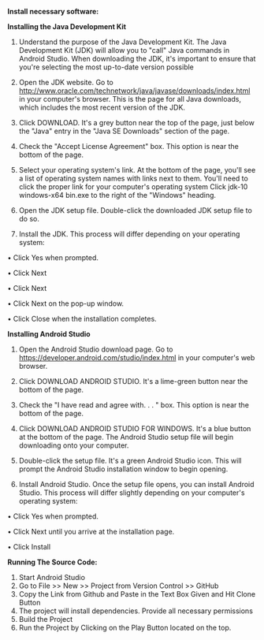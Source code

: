 **Install necessary software:**

**Installing the Java Development Kit**

1. Understand the purpose of the Java Development Kit. The Java Development Kit (JDK) will allow you to &quot;call&quot; Java commands in Android Studio. When downloading the JDK, it&#39;s important to ensure that you&#39;re selecting the most up-to-date version possible

2. Open the JDK website. Go to http://www.oracle.com/technetwork/java/javase/downloads/index.html in your computer&#39;s browser. This is the page for all Java downloads, which includes the most recent version
of the JDK.

3. Click DOWNLOAD. It&#39;s a grey button near the top of the page, just below the &quot;Java&quot; entry in the &quot;Java SE Downloads&quot; section of the page.

4. Check the &quot;Accept License Agreement&quot; box. This option is near the bottom of the page.

5. Select your operating system&#39;s link. At the bottom of the page, you&#39;ll see a list of operating system names with links next to them. You&#39;ll need to click the proper link for your computer&#39;s operating system Click jdk-10 windows-x64 bin.exe to the right of the &quot;Windows&quot; heading.

6. Open the JDK setup file. Double-click the downloaded JDK setup file to do so.

7. Install the JDK. This process will differ depending on your operating system:

• Click Yes when prompted.

• Click Next

• Click Next

• Click Next on the pop-up window.

• Click Close when the installation completes.



**Installing Android Studio**

1. Open the Android Studio download page. Go to https://developer.android.com/studio/index.html in your computer&#39;s web browser.

2. Click DOWNLOAD ANDROID STUDIO. It&#39;s a lime-green button near the bottom of the page.

3. Check the &quot;I have read and agree with. . . &quot; box. This option is near the bottom of the page.

4. Click DOWNLOAD ANDROID STUDIO FOR WINDOWS. It&#39;s a blue button at the bottom of the page. The Android Studio setup file will begin downloading onto your computer.

5. Double-click the setup file. It&#39;s a green Android Studio icon. This will prompt the Android Studio installation window to begin opening.

6. Install Android Studio. Once the setup file opens, you can install Android Studio. This process will differ slightly depending on your computer&#39;s operating system:

• Click Yes when prompted.

• Click Next until you arrive at the installation page.

• Click Install

**Running The Source Code:**

1. Start Android Studio
2. Go to File >> New >> Project from Version Control >> GitHub
3. Copy the Link from Github and Paste in the Text Box Given and Hit Clone Button
4. The project will install dependencies. Provide all necessary permissions
5. Build the Project
6. Run the Project by Clicking on the Play Button located on the top.

